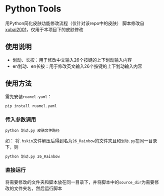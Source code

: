 # Python Tools
用Python简化皮肤功能修改流程（仅针对该repo中的皮肤）
脚本修改自[xubai2001](https://github.com/xubai2001)，仅用于本项目下的皮肤修改
## 使用说明
- 划动、长按：用于修改中文输入26个按键的上下划动输入内容
- en划动、en长按：用于修改英文输入26个按键的上下划动输入内容

## 使用方法
需先安装`ruamel.yaml`：
```bash
pip install ruamel.yaml
```
### 传入参数调用
```bash
python 划动.py 皮肤文件路径
```
如：
将`.hskin`文件解压后得到名为`26_Rainbow`的文件夹且和`划动.py`在同一目录下，则
```bash
python 划动.py 26_Rainbow
```
### 直接运行
将需要修改的文件夹和脚本放在同一目录下，并将脚本中的`source_dir`为需要修改的文件夹名，然后运行脚本